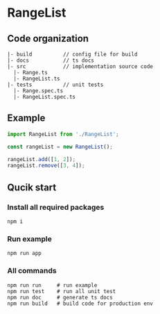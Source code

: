 # RangeList

## Code organization
```
|- build          // config file for build
|- docs           // ts docs
|- src            // implementation source code
  |- Range.ts
  |- RangeList.ts
|- tests          // unit tests
  |- Range.spec.ts
  |- RangeList.spec.ts
```

## Example
```ts
import RangeList from './RangeList';

const rangeList = new RangeList();

rangeList.add([1, 2]);
rangeList.remove([3, 4]);
```

## Qucik start
### Install all required packages
```shell
npm i
```
### Run example
```shell
npm run app
```
### All commands
```shell
npm run run     # run example
npm run test    # run all unit test
npm run doc     # generate ts docs
npm run build   # build code for production env
```